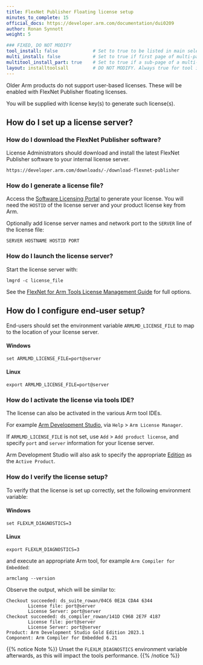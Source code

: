 ```yaml
---
title: FlexNet Publisher Floating license setup
minutes_to_complete: 15
official_docs: https://developer.arm.com/documentation/dui0209
author: Ronan Synnott
weight: 5

### FIXED, DO NOT MODIFY
tool_install: false             # Set to true to be listed in main selection page, else false
multi_install: false            # Set to true if first page of multi-page article, else false
multitool_install_part: true    # Set to true if a sub-page of a multi-page article, else false
layout: installtoolsall         # DO NOT MODIFY. Always true for tool install articles
---
```

Older Arm products do not support user-based licenses. These will be enabled with FlexNet Publisher floating licenses.

You will be supplied with license key(s) to generate such license(s).

## How do I set up a license server?

### How do I download the FlexNet Publisher software?

License Administrators should download and install the latest FlexNet Publisher software to your internal license server.
```url
https://developer.arm.com/downloads/-/download-flexnet-publisher
```
### How do I generate a license file?

Access the [Software Licensing Portal](https://developer.arm.com/support/licensing) to generate your license. You will need the `HOSTID` of the license server and your product license key from Arm.

Optionally add license server names and network port to the `SERVER` line of the license file:
```output
SERVER HOSTNAME HOSTID PORT
```
### How do I launch the license server?

Start the license server with:
```command
lmgrd -c license_file
```
See the [FlexNet for Arm Tools License Management Guide](https://developer.arm.com/documentation/dui0209) for full options.


## How do I configure end-user setup?

End-users should set the environment variable `ARMLMD_LICENSE_FILE` to map to the location of your license server.

#### Windows
```console
set ARMLMD_LICENSE_FILE=port@server
```
#### Linux
```console
export ARMLMD_LICENSE_FILE=port@server
```

### How do I activate the license via tools IDE?

The license can also be activated in the various Arm tool IDEs.

For example [Arm Development Studio](https://developer.arm.com/Tools%20and%20Software/Arm%20Development%20Studio), via `Help` > `Arm License Manager`.

If `ARMLMD_LICENSE_FILE` is not set, use `Add` > `Add product license`, and specify `port` and `server` information for your license server.

Arm Development Studio will also ask to specify the appropriate [Edition](https://developer.arm.com/Tools%20and%20Software/Arm%20Development%20Studio#Editions) as the `Active Product`.

### How do I verify the license setup?

To verify that the license is set up correctly, set the following environment variable:

#### Windows
```console
set FLEXLM_DIAGNOSTICS=3
```
#### Linux
```console
export FLEXLM_DIAGNOSTICS=3
```

and execute an appropriate Arm tool, for example `Arm Compiler for Embedded`:
```command
armclang --version
```

Observe the output, which will be similar to:
```output
Checkout succeeded: ds_suite_rowan/04C6 0E2A CDA4 6344
        License file: port@server
        License Server: port@server
Checkout succeeded: ds_compiler_rowan/141D C968 2E7F 4187
        License file: port@server
        License Server: port@server
Product: Arm Development Studio Gold Edition 2023.1
Component: Arm Compiler for Embedded 6.21
```

{{% notice Note %}}
Unset the `FLEXLM_DIAGNOSTICS` environment variable afterwards, as this will impact the tools performance.
{{% /notice %}}
